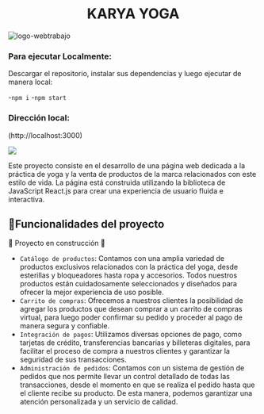 <h1 align="center"> KARYA YOGA </h1>

![logo-webtrabajo](https://user-images.githubusercontent.com/107637019/231020133-19a3abda-98fd-4e14-8ff6-8b7348e499ae.png)

### Para ejecutar Localmente:

Descargar el repositorio, instalar sus dependencias y luego ejecutar de manera local:

-`npm i`
-`npm start`

### Dirección local:
(http://localhost:3000)
<p align="left">
   <img src="https://img.shields.io/badge/STATUS-EN%20DESAROLLO-green">
</p>

Este proyecto consiste en el desarrollo de una página web dedicada a la práctica de yoga y
la venta de productos de la marca relacionados con este estilo de vida. 
La página está construida utilizando la biblioteca de JavaScript React.js 
para crear una experiencia de usuario fluida e interactiva.

## :hammer:Funcionalidades del proyecto
:construction: Proyecto en construcción :construction:

- `Catálogo de productos`: Contamos con una amplia variedad de productos exclusivos relacionados con la práctica del yoga, desde esterillas y bloqueadores hasta ropa y accesorios. Todos nuestros productos están cuidadosamente seleccionados y diseñados para ofrecer la mejor experiencia de uso posible. 
- `Carrito de compras`: Ofrecemos a nuestros clientes la posibilidad de agregar los productos que desean comprar a un carrito de compras virtual, para luego poder confirmar su pedido y proceder al pago de manera segura y confiable. 
- `Integración de pagos`: Utilizamos diversas opciones de pago, como tarjetas de crédito, transferencias bancarias y billeteras digitales, para facilitar el proceso de compra a nuestros clientes y garantizar la seguridad de sus transacciones. 
- `Administración de pedidos`: Contamos con un sistema de gestión de pedidos que nos permite llevar un control detallado de todas las transacciones, desde el momento en que se realiza el pedido hasta que el cliente recibe su producto. De esta manera, podemos garantizar una atención personalizada y un servicio de calidad.

